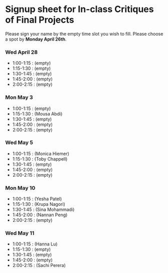 # Signup sheet for In-class Critiques of Final Projects

Please sign your name by the empty time slot you wish to fill. Please choose a spot by __Monday April 26th__. 

### Wed April 28

 * 1:00-1:15 : (empty)
 * 1:15-1:30 : (empty)
 * 1:30-1:45 : (empty)
 * 1:45-2:00 : (empty)
 * 2:00-2:15 : (empty)

### Mon May 3

 * 1:00-1:15 : (empty)
 * 1:15-1:30 : (Mousa Abdi)
 * 1:30-1:45 : (empty)
 * 1:45-2:00 : (empty)
 * 2:00-2:15 : (empty)

### Wed May 5

 * 1:00-1:15 : (Monica Hiemer)
 * 1:15-1:30 : (Toby Chappell)
 * 1:30-1:45 : (empty)
 * 1:45-2:00 : (empty)
 * 2:00-2:15 : (empty)

### Mon May 10

 * 1:00-1:15 : (Yesha Patel)
 * 1:15-1:30 : (Krupa Nagori)
 * 1:30-1:45 : (Sina Mohammadi)
 * 1:45-2:00 : (Nannan Peng)
 * 2:00-2:15 : (empty)


### Wed May 11

 * 1:00-1:15 : (Hanna Lu)
 * 1:15-1:30 : (empty)
 * 1:30-1:45 : (empty)
 * 1:45-2:00 : (empty)
 * 2:00-2:15 : (Sachi Perera)

